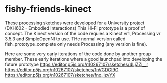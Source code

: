 # fishy-friends-kinect
These processing sketches were developed for a University project (DXH602 - Embodied Interactions)
This Hi-Fi prototype is a proof of concept.
The Kinect version of the code requies a Kinect vr1, Processing vr 3.5.3 and SimpleOpenNI to use.
THe normal version called fish_prototype_complete only needs Processing (any version is fine).

Here are some very early iterations of the code done by another group member.
These early iterations where a good launchpad into developing the future prototype
https://editor.p5js.org/n10267107/sketches/4LjZZi__r
https://editor.p5js.org/n10267107/sketches/1nVGDGI9G
https://editor.p5js.org/n10267107/sketches/fno_izvYX
